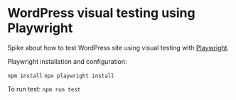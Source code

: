 # WordPress visual testing using Playwright

Spike about how to test WordPress site using visual testing with [Playwright](https://playwright.dev).

Playwright installation and configuration:

`npm install`
`npx playwright install` 

To run test: `npm run test`


